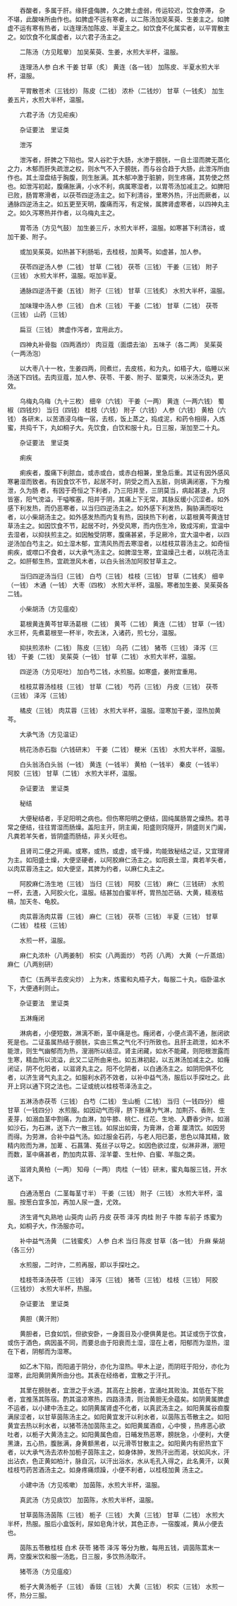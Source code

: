 <!-- { "loadSidebar": true } -->
　　吞酸者，多属于肝。缘肝盛侮脾，久之脾土虚弱，传运较迟，饮食停滞， 杂不堪，此酸味所由作也。如脾虚不运有寒者，以二陈汤加吴茱萸、生姜主之。如脾虚不运有寒有热者，以连理汤加陈皮、半夏主之。如饮食不化属实者，以平胃散主之。如饮食不化属虚者，以六君子汤主之。

　　二陈汤（方见眩晕） 加吴茱萸、生姜，水煎大半杯，温服。

　　连理汤人参 白术 干姜 甘草（炙） 黄连（各一钱） 加陈皮、半夏水煎大半杯，温服。

　　平胃散苍术（三钱炒） 陈皮（二钱） 浓朴（二钱炒） 甘草（一钱炙） 加生姜五片，水煎大半杯，温服。

　　六君子汤（方见疟疾）

　　杂证要法　里证类

　　泄泻

　　泄泻者，肝脾之下陷也。常人谷贮于大肠，水渗于膀胱，一自土湿而脾无蒸化之力，木郁而肝失疏泄之权，则水气不入于膀胱，而与谷合趋于大肠，此泄泻所由作也。其土湿盘结于胸腹，则生胀满。其木郁冲激于脏腑，则生疼痛，其势使之然也。如泄泻初起，腹痛胀满，小水不利，病属寒湿者，以胃苓汤加减主之。如脾阳已败，肠胃寒滑者，以茯苓四逆汤主之。如下利清谷，里寒外热，汗出而厥者，以通脉四逆汤主之。如五更至天明，腹痛而泻，有定候，属脾肾虚寒者，以四神丸主之。如久泻寒热并作者，以乌梅丸主之。

　　胃苓汤（方见气鼓） 加生姜三斤，水煎大半杯，温服。如寒甚下利清谷，或加干姜、附子。

　　或加吴茱萸。如热甚下利肠垢，去桂枝，加黄芩。如虚甚，加人参。

　　茯苓四逆汤人参（二钱） 甘草（二钱） 茯苓（三钱） 干姜（三钱） 附子（三钱） 水煎大半杯，温服。呕加半夏。

　　通脉四逆汤干姜（五钱） 附子（三钱） 甘草（三钱炙） 水煎大半杯，温服。

　　加味理中汤人参（三钱） 白术（三钱） 干姜（二钱） 甘草（二钱） 茯苓（三钱） 山药（三钱）

　　扁豆（三钱） 脾虚作泻者，宜用此方。

　　四神丸补骨脂（四两酒炒） 肉豆蔻（面煨去油） 五味子（各二两） 吴茱萸（一两汤泡）

　　以大枣八十一枚，生姜四两，同煮烂，去皮核，和为丸，如梧子大，临睡以米汤送下四钱。去肉豆蔻，加人参、茯苓、干姜、附子、罂粟壳，以米汤泛丸，更效。

　　乌梅丸乌梅（九十三枚） 细辛（六钱） 干姜（一两） 黄连（一两六钱） 蜀椒（四钱炒） 当归（四钱） 桂枝（六钱） 附子（六钱） 人参（六钱） 黄柏（六钱） 各研末，以苦酒浸乌梅一宿，去核，饭上蒸之，捣成泥，和药令相得，入炼蜜，共捣千下，丸如桐子大。先饮食，白饮和服十丸，日三服，渐加至二十丸。

　　杂证要法　里证类

　　痢疾

　　痢疾者，腹痛下利脓血，或赤或白，或赤白相兼，里急后重。其证有因外感风寒暑湿而致者。有因食饮不节，起居不时，阴受之而入五脏，则填满闭塞，下为飧泄，久为肠 者，有因于奇恒之下利者，乃三阳并至，三阴莫当，病起甚速，九窍皆塞，阳气滂溢，干嗌喉塞，阳并于阴，其痛上下无常，其脉反缓小沉涩者。如外感下利发热，而仍恶寒者，以当归四逆汤主之。如外感下利发热，胸胁满而呕吐者，以小柴胡汤主之。如外感发热而内复有热，因挟热下利者，以葛根黄芩黄连甘草汤主之。如因饮食不节，起居不时，外受风寒，而内伤生冷，致成泻痢，宜温中去湿者，以抑扶煎主之。如因触受阴寒，腹痛甚紧，手足厥冷，宜大温中者，以四逆汤加白芍主之。如土湿木郁，宜清风热而去寒湿者，以桂枝苁蓉汤主之。如奇恒痢疾，或噤口不食者，以大承气汤主之。如脾湿生寒，宜温燥己土者，以桃花汤主之。如肝郁生热，宜疏泄风木者，以白头翁汤加阿胶甘草主之。

　　当归四逆汤当归（三钱） 白芍（三钱） 桂枝（三钱） 甘草（二钱炙） 细辛（一钱） 木通（一钱） 大枣（四枚） 水煎大半杯，温服。寒者加生姜、吴茱萸各二钱。

　　小柴胡汤（方见瘟疫）

　　葛根黄连黄芩甘草汤葛根（二钱） 黄芩（二钱） 黄连（二钱） 甘草（一钱） 水三杯，先煮葛根至一杯半，吹去沫，入诸药，煎七分，温服。

　　抑扶煎浓朴（二钱） 陈皮（三钱） 乌药（二钱） 猪苓（三钱） 泽泻（三钱） 干姜（二钱） 吴茱萸（一钱） 甘草（二钱） 水煎大半杯，温服。

　　四逆汤（方见呕吐） 加白芍二钱，水煎服。如寒盛，姜附宜重用。

　　桂枝苁蓉汤桂枝（三钱） 甘草（二钱） 芍药（三钱） 丹皮（三钱） 茯苓（三钱） 泽泻（三钱）

　　橘皮（三钱） 肉苁蓉（三钱） 水煎大半杯，温服。湿寒加干姜，湿热加黄芩。

　　大承气汤（方见温证）

　　桃花汤赤石脂（六钱研末） 干姜（二钱） 粳米（五钱） 水煎大半杯，温服。

　　白头翁汤白头翁（一钱） 黄连（一钱半） 黄柏（一钱半） 秦皮（一钱半） 阿胶（三钱） 甘草（二钱） 水煎大半杯，温服。

　　杂证要法　里证类

　　秘结

　　大便秘结者，手足阳明之病也。但伤寒阳明之便结，固纯属肠胃之燥热。若寻常之便结，往往胃湿而肠燥。盖阳主开，阴主阖，阳盛则窍隧开，阴盛则关门阖，凡粪若羊矢者，皆阴盛而肠结，非关火旺也。

　　且肾司二便之开阖。或寒，或热，或虚，或干燥，均能致秘结之证，又宜理肾为主。如阳盛土燥，大便坚硬者，以阿胶麻仁汤主之。如阳衰土湿，粪若羊矢者，以肉苁蓉汤主之。如大便坚，其脾为约者，以麻仁丸主之。

　　阿胶麻仁汤生地（三钱） 当归（三钱） 阿胶（三钱） 麻仁（三钱研） 水煎一杯，去渣，入阿胶火化，温服。结甚加白蜜半杯，胃热加芒硝、大黄，精液枯槁，加天冬、龟胶。

　　肉苁蓉汤肉苁蓉（三钱） 麻仁（三钱） 茯苓（三钱） 半夏（三钱） 甘草（二钱） 桂枝（三钱）

　　水煎一杯，温服。

　　麻仁丸浓朴（八两姜制） 枳实（八两面炒） 芍药（八两） 大黄（一斤蒸焙） 麻仁（八两别研）

　　杏仁（五两半去皮尖炒） 上为末，炼蜜和丸梧子大，每服二十丸，临卧温水下，大便通利则止。

　　杂证要法　里证类

　　五淋癃闭

　　淋病者，小便短数，淋漓不断，茎中痛是也。癃闭者，小便点滴不通，胀闭欲死是也。二证虽属热结于膀胱，实由三焦之气化不行所致也。且肝主疏泄，如木不能泄，则生气幽郁而为热，溲溺所以结涩。肾主闭藏，如水不能藏，则阳根泄露而生寒，精血所以流溢，此又二证所由来也。如五淋初起，以五淋汤加减主之。如癃闭证，阴不化阳者，以滋肾丸主之。阳不化阴者，以白通汤主之。如阴阳俱不化者，以济生肾气丸主之。如服利水药不效者，以补中益气汤，服后以手探吐之。此开上窍以通下窍之法也。二证或统以桂枝苓泽汤主之。

　　五淋汤赤茯苓（三钱） 白芍（二钱） 生山栀（二钱） 当归（一钱四分） 细甘草（一钱四分） 水煎服。如因动气而得，脐下胀痛为气淋，加荆芥、香附、生麦芽，如溺血茎中割痛，为血淋，加牛膝、桃仁、红花、生地、入麝香少许。如溺如沙石，为石淋，送下六一散三钱。如尿出如膏，为膏淋，合萆 厘清饮。如因劳而得。为劳淋，合补中益气汤。如过服金石药，与老人阳已萎，思色以降其精，致精内败而为淋，加萆 、石菖蒲、菟丝子以导之。如因色欲过度，似淋非淋，溺短而数，茎中痛甚者，酌加肉苁蓉、淫羊藿、生杜仲、白蜜、羊脂之类。

　　滋肾丸黄柏（一两） 知母（一两） 肉桂（一钱）研末，蜜丸每服三钱，开水送下。

　　白通汤葱白（二茎每茎寸半） 干姜（三钱） 附子（三钱） 水煎大半杯，温服。按葱白宜多加，再加人尿一盏，尤效。

　　济生肾气丸熟地 山萸肉 山药 丹皮 茯苓 泽泻 肉桂 附子 牛膝 车前子 炼蜜为丸，如桐子大，作汤服亦可。

　　补中益气汤黄 （二钱蜜炙） 人参 白术 当归 陈皮 甘草（各一钱） 升麻 柴胡（各三分）

　　水煎服，二时许，二煎再服，即以手探吐之。

　　桂枝苓泽汤茯苓（三钱） 泽泻（三钱） 猪苓（三钱） 桂枝（三钱） 阿胶（三钱炒） 水煎大半杯，热服。

　　杂证要法　里证类

　　黄胆（黄汗附）

　　黄胆者，已食如饥，但欲安卧，一身面目及小便俱黄是也。其证或伤于饮食，或伤于酒色，病因虽不同，而要总由于阳衰而土湿，湿在上者，阳郁而为湿热，湿在下者，阴郁而为湿寒。

　　如乙木下陷，而阳遏于阴分，亦化为湿热。甲木上逆，而阴旺于阳分，亦化为湿寒，此阳黄阴黄所由分也。其表在经络者，宜散之于汗孔。

　　其里在膀胱者，宜泄之于水道。其高在上脘者，宜涌吐其败浊。其低在下脘者，宜推荡其陈宿。酌其温凉寒热，四路涤清，则治黄胆无余蕴矣。如阴黄属脾虚不运者，以小建中汤主之。如阴黄属肾虚不化者，以真武汤主之。如阳黄属谷疸腹满尿涩者，以甘草茵陈汤主之。如阳黄宜发汗以利水者，以茵陈五苓散主之。如阳黄宜去热以利水者，以猪苓汤加茵陈主之。如阳黄属酒疸，心中懊 ，热疼恶心欲吐者，以栀子大黄汤主之。如阳黄属色疸，日晡发热恶寒，膀胱急，小便利，大便黑溏，五心热，腹胀满，身黄额黑者，以元滑苓甘散主之。如阳黄内有瘀热宜下者，以大承气汤去浓朴加栀子茵陈主之，如身体肿，发热汗出而渴，状如风水，汗出沾衣，色正黄如柏汁，脉自沉，以汗出浴水，水从毛孔入得之，此名黄汗，以黄 桂枝芍药苦酒汤主之。如身疼痛烦躁，小便不利者，以桂枝加黄 汤主之。

　　小建中汤（方见咳嗽） 加茵陈，水煎大半杯，温服。

　　真武汤（方见痰饮） 加茵陈，水煎大半杯，温服。

　　甘草茵陈汤茵陈（三钱） 栀子（三钱） 大黄（三钱） 甘草（二钱） 水煎大半杯，热服。服后小盒饭利，尿如皂角汁状，其色正赤，一宿腹减，黄从小便去也。

　　茵陈五苓散桂枝 白术 茯苓 猪苓 泽泻 等分为散，每用五钱，调茵陈蒿末一两，空腹米饮和服一汤匙，日三服，多饮热汤取汗。

　　猪苓汤（方见瘟疫）

　　栀子大黄汤栀子（三钱） 香豉（三钱） 大黄（三钱） 枳实（三钱） 水煎一怀，热分三服。

